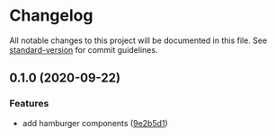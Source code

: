 # Changelog

All notable changes to this project will be documented in this file. See [standard-version](https://github.com/conventional-changelog/standard-version) for commit guidelines.

## 0.1.0 (2020-09-22)


### Features

* add hamburger components ([9e2b5d1](https://github.com/web-padawan/vanilla-hamburger/commit/9e2b5d1dad25cf74f161b317be7686ecb002e81e))
